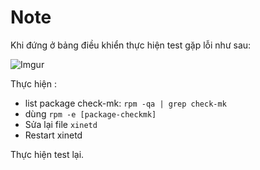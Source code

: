 # Note

Khi đứng ở bảng điều khiển thực hiện test gặp lỗi như sau:

![Imgur](https://i.imgur.com/UEmdnhX.png)

Thực hiện :
* list package check-mk: `rpm -qa | grep check-mk`
* dùng `rpm -e [package-checkmk]`
* Sửa lại file `xinetd`
* Restart xinetd

Thực hiện test lại.
